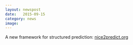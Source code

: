 ```yaml
---
layout: newspost
date:   2015-09-15
category: news
image: 
---
```


A new framework for structured prediction: [nice2predict.org](http://nice2predict.org/)